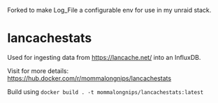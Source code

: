 Forked to make Log_File a configurable env for use in my unraid stack.


# lancachestats
Used for ingesting data from https://lancache.net/ into an InfluxDB.  

Visit for more details:
https://hub.docker.com/r/mommalongnips/lancachestats

Build using ```docker build . -t mommalongnips/lancachestats:latest```
